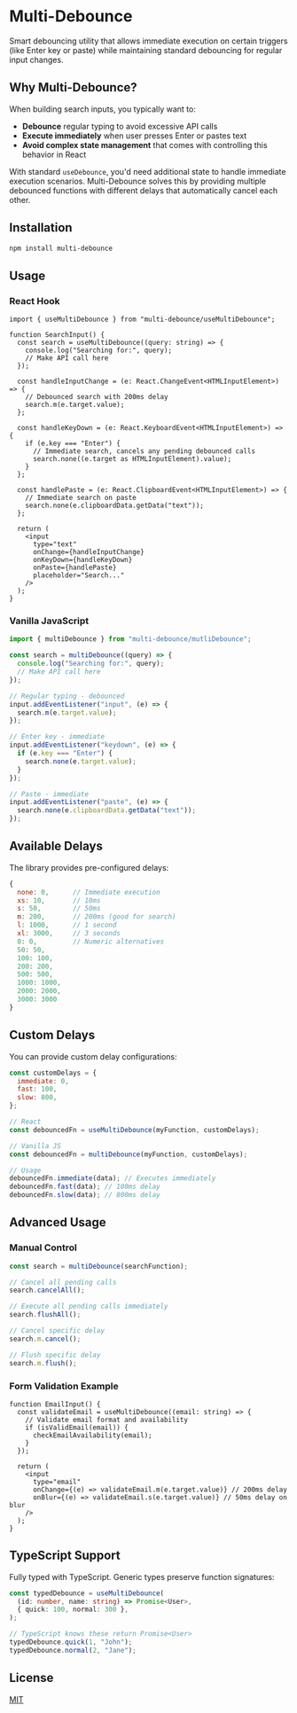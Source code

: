 # Multi-Debounce

Smart debouncing utility that allows immediate execution on certain triggers (like Enter key or paste) while maintaining standard debouncing for regular input changes.

## Why Multi-Debounce?

When building search inputs, you typically want to:

- **Debounce** regular typing to avoid excessive API calls
- **Execute immediately** when user presses Enter or pastes text
- **Avoid complex state management** that comes with controlling this behavior in React

With standard `useDebounce`, you'd need additional state to handle immediate execution scenarios. Multi-Debounce solves this by providing multiple debounced functions with different delays that automatically cancel each other.

## Installation

```bash
npm install multi-debounce
```

## Usage

### React Hook

```tsx
import { useMultiDebounce } from "multi-debounce/useMultiDebounce";

function SearchInput() {
  const search = useMultiDebounce((query: string) => {
    console.log("Searching for:", query);
    // Make API call here
  });

  const handleInputChange = (e: React.ChangeEvent<HTMLInputElement>) => {
    // Debounced search with 200ms delay
    search.m(e.target.value);
  };

  const handleKeyDown = (e: React.KeyboardEvent<HTMLInputElement>) => {
    if (e.key === "Enter") {
      // Immediate search, cancels any pending debounced calls
      search.none((e.target as HTMLInputElement).value);
    }
  };

  const handlePaste = (e: React.ClipboardEvent<HTMLInputElement>) => {
    // Immediate search on paste
    search.none(e.clipboardData.getData("text"));
  };

  return (
    <input
      type="text"
      onChange={handleInputChange}
      onKeyDown={handleKeyDown}
      onPaste={handlePaste}
      placeholder="Search..."
    />
  );
}
```

### Vanilla JavaScript

```javascript
import { multiDebounce } from "multi-debounce/mutliDebounce";

const search = multiDebounce((query) => {
  console.log("Searching for:", query);
  // Make API call here
});

// Regular typing - debounced
input.addEventListener("input", (e) => {
  search.m(e.target.value);
});

// Enter key - immediate
input.addEventListener("keydown", (e) => {
  if (e.key === "Enter") {
    search.none(e.target.value);
  }
});

// Paste - immediate
input.addEventListener("paste", (e) => {
  search.none(e.clipboardData.getData("text"));
});
```

## Available Delays

The library provides pre-configured delays:

```javascript
{
  none: 0,      // Immediate execution
  xs: 10,       // 10ms
  s: 50,        // 50ms
  m: 200,       // 200ms (good for search)
  l: 1000,      // 1 second
  xl: 3000,     // 3 seconds
  0: 0,         // Numeric alternatives
  50: 50,
  100: 100,
  200: 200,
  500: 500,
  1000: 1000,
  2000: 2000,
  3000: 3000
}
```

## Custom Delays

You can provide custom delay configurations:

```javascript
const customDelays = {
  immediate: 0,
  fast: 100,
  slow: 800,
};

// React
const debouncedFn = useMultiDebounce(myFunction, customDelays);

// Vanilla JS
const debouncedFn = multiDebounce(myFunction, customDelays);

// Usage
debouncedFn.immediate(data); // Executes immediately
debouncedFn.fast(data); // 100ms delay
debouncedFn.slow(data); // 800ms delay
```

## Advanced Usage

### Manual Control

```javascript
const search = multiDebounce(searchFunction);

// Cancel all pending calls
search.cancelAll();

// Execute all pending calls immediately
search.flushAll();

// Cancel specific delay
search.m.cancel();

// Flush specific delay
search.m.flush();
```

### Form Validation Example

```tsx
function EmailInput() {
  const validateEmail = useMultiDebounce((email: string) => {
    // Validate email format and availability
    if (isValidEmail(email)) {
      checkEmailAvailability(email);
    }
  });

  return (
    <input
      type="email"
      onChange={(e) => validateEmail.m(e.target.value)} // 200ms delay
      onBlur={(e) => validateEmail.s(e.target.value)} // 50ms delay on blur
    />
  );
}
```

## TypeScript Support

Fully typed with TypeScript. Generic types preserve function signatures:

```typescript
const typedDebounce = useMultiDebounce(
  (id: number, name: string) => Promise<User>,
  { quick: 100, normal: 300 },
);

// TypeScript knows these return Promise<User>
typedDebounce.quick(1, "John");
typedDebounce.normal(2, "Jane");
```

## License

[MIT](./LICENSE)
